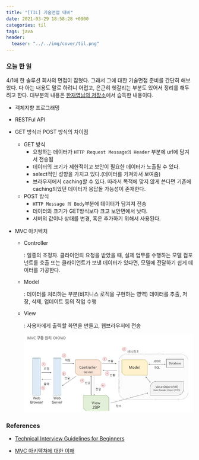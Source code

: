 ```yaml
---
title: "[TIL] 기술면접 대비"
date: 2021-03-29 18:58:28 +0900
categories: til
tags: java
header:
  teaser: "../../img/cover/til.png"
---
```


### 오늘 한 일

4/1에 한 솔루션 회사의 면접이 잡혔다. 그래서 그에 대한 기술면접 준비를 간단히 해보았다. 다 아는 내용도 말로 하려니 어렵고, 은근히 헷갈리는 부분도 있어서 정리를 해두려고 한다. 대부분의 내용은 [한재엽님의 저장소](https://github.com/JaeYeopHan/Interview_Question_for_Beginner)에서 습득한 내용이다.

- 객체지향 프로그래밍

- RESTFul API

- GET 방식과 POST 방식의 차이점
  - GET 방식
    - 요청하는 데이터가 `HTTP Request Message의 Header` 부분에 url에 담겨서 전송됨
    - 데이터의 크기가 제한적이고 보안이 필요한 데이터가 노출될 수 있다.
    - select적인 성향을 가지고 있다.(데이터를 가져와서 보여줌)
    - 브라우저에서 caching할 수 있다. 따라서 목적에 맞지 않게 쓴다면 기존에 caching되었던 데이터가 응답돌 가능성이 존재한다.
  - POST 방식
    - `HTTP Message 의 Body`부분에 데이터가 담겨져 전송
    - 데이터의 크기가 GET방식보다 크고 보안면에서 낫다.
    - 서버의 값이나 상태를 변경, 혹은 추가하기 위해서 사용된다.

- MVC 아키텍처

  - Controller

    : 일종의 조정자. 클라이언틔 요청을 받았을 때, 실제 업무를 수행하는 모델 컴포넌트를 호출
    또는 클라이언트가 보낸 데이터가 있다면, 모델에 전달하기 쉽게 데이터를 가공한다.

  - Model

    : 데이터를 처리하는 부분(비지니스 로직을 구현하는 영역)
    데이터를 추출, 저장, 삭제, 업데이트 등의 작업 수행

  - View

    : 사용자에게 출력할 화면을 만들고, 웹브라우저에 전송

    <img src="/img/image-20210329143959965.png" alt="image-20210329143959965" style="zoom:67%;" />

### References

- [Technical Interview Guidelines for Beginners](https://github.com/JaeYeopHan/Interview_Question_for_Beginner)

- [MVC 아키텍쳐에 대한 이해](https://asfirstalways.tistory.com/180)